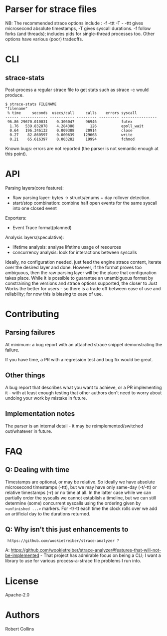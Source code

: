 # Parser for strace files

NB: The recommended strace options include : -f -ttt -T -
  -ttt gives microsecond absolute timestamps,
  -T gives syscall durations.
  -f follow forks (and threads); includes pids for single-thread processes too.
Other options have various (poor) tradeoffs.

# CLI

## strace-stats

Post-process a regular strace file to get stats such as strace -c would produce.

```
$ strace-stats FILENAME
"filename"
 % time     seconds  usecs/call     calls    errors syscall
------ ------------ ----------- --------- --------- ----------------
 96.86 29670.010031    0.306047     96946           futex
  1.76   539.832878    4.284388       126           epoll_wait
  0.64   196.346132    0.009388     20914           close
  0.27    82.860597    0.000639    129668           write
  0.21    65.616397    0.003282     19994           fchmod
```

Known bugs: errors are not reported (the parser is not semantic enough at this point).

# API

Parsing layers(core feature):
* Raw parsing layer: bytes -> structs/enums + day rollover detection.
* start/stop combination: combine half open events for the same syscall into one
  closed event

Exporters:
* Event Trace format(planned)

Analysis layers(speculative):
* lifetime analysis: analyse lifetime usage of resources
* concurrency analysis: look for interactions between syscalls

Ideally, no configuration needed, just feed the engine strace content, iterate
over the desired layer and done. However, if the format proves too ambiguous,
then the raw parsing layer will be the place that configuration takes place.
While it is possible to guarantee an unambiguous format by constraining the
versions and strace options supported, the closer to Just Works the better for
users - so there is a trade off between ease of use and reliability; for now
this is biasing to ease of use.

# Contributing

## Parsing failures

At minimum: a bug report with an attached strace snippet demonstrating the
failure.

If you have time, a PR with a regression test and bug fix would be great.

## Other things

A bug report that describes what you want to achieve, or a PR implementing it -
with at least enough testing that other authors don't need to worry about
undoing your work by mistake in future.

## Implementation notes

The parser is an internal detail - it may be reimplemented/switched out/whatever
in future.

# FAQ

## Q: Dealing with time

Timestamps are optional, or may be relative. So ideally we have absolute microsecond
timestamps (-ttt), but we may have only same-day (-t/-tt) or relative timestamps (-r)
or no time at all. In the
latter case while we can partially order the syscalls we cannot establish a
timeline, but we can still determine (some) concurrent syscalls using the ordering
given by `<unfinished ...>` markers.
For -t/-tt each time the clock rolls over we add an artificial day to the
durations returned.


## Q: Why isn't this just enhancements to
     https://github.com/wookietreiber/strace-analyzer ?
  A: https://github.com/wookietreiber/strace-analyzer#features-that-will-not-be-implemented
     - That project has admirable focus on being a CLI; I want a library to use
     for various process-a-strace file problems I run into.

# License

Apache-2.0

# Authors

Robert Collins